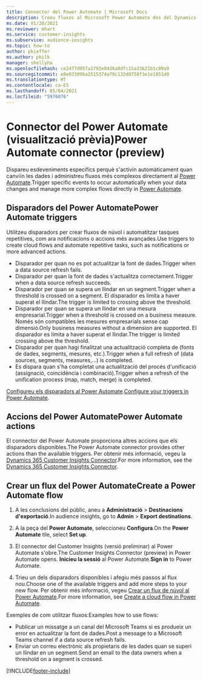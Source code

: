 ```yaml
---
title: Connector del Power Automate | Microsoft Docs
description: Creeu fluxos al Microsoft Power Automate des del Dynamics 365 Customer Insights.
ms.date: 01/20/2021
ms.reviewer: mhart
ms.service: customer-insights
ms.subservice: audience-insights
ms.topic: how-to
author: pkieffer
ms.author: philk
manager: shellyha
ms.openlocfilehash: ce2477d957a1792e0436a0dfc15a33621b1c89a9
ms.sourcegitcommit: e8e03309ba2515374a70c132d0758f3e1e1851d0
ms.translationtype: HT
ms.contentlocale: ca-ES
ms.lasthandoff: 05/04/2021
ms.locfileid: "5976076"
---
```

# <a name="power-automate-connector-preview"></a><span data-ttu-id="587e7-103">Connector del Power Automate (visualització prèvia)</span><span class="sxs-lookup"><span data-stu-id="587e7-103">Power Automate connector (preview)</span></span>

<span data-ttu-id="587e7-104">Dispareu esdeveniments específics perquè s'activin automàticament quan canviïn les dades i administreu fluxos més complexos directament al [Power Automate](https://flow.microsoft.com/).</span><span class="sxs-lookup"><span data-stu-id="587e7-104">Trigger specific events to occur automatically when your data changes and manage more complex flows directly in [Power Automate](https://flow.microsoft.com/).</span></span>

## <a name="power-automate-triggers"></a><span data-ttu-id="587e7-105">Disparadors del Power Automate</span><span class="sxs-lookup"><span data-stu-id="587e7-105">Power Automate triggers</span></span>

<span data-ttu-id="587e7-106">Utilitzeu disparadors per crear fluxos de núvol i automatitzar tasques repetitives, com ara notificacions o accions més avançades.</span><span class="sxs-lookup"><span data-stu-id="587e7-106">Use triggers to create cloud flows and automate repetitive tasks, such as notifications or more advanced actions.</span></span> 

- <span data-ttu-id="587e7-107">Disparador per quan no es pot actualitzar la font de dades.</span><span class="sxs-lookup"><span data-stu-id="587e7-107">Trigger when a data source refresh fails.</span></span> 
- <span data-ttu-id="587e7-108">Disparador per quan la font de dades s'actualitza correctament.</span><span class="sxs-lookup"><span data-stu-id="587e7-108">Trigger when a data source refresh succeeds.</span></span>
- <span data-ttu-id="587e7-109">Disparador per quan se supera un llindar en un segment.</span><span class="sxs-lookup"><span data-stu-id="587e7-109">Trigger when a threshold is crossed on a segment.</span></span> <span data-ttu-id="587e7-110">El disparador es limita a haver superat el llindar.</span><span class="sxs-lookup"><span data-stu-id="587e7-110">The trigger is limited to crossing above the threshold.</span></span>
- <span data-ttu-id="587e7-111">Disparador per quan se supera un llindar en una mesura empresarial.</span><span class="sxs-lookup"><span data-stu-id="587e7-111">Trigger when a threshold is crossed on a business measure.</span></span> <span data-ttu-id="587e7-112">Només són compatibles les mesures empresarials sense cap dimensió.</span><span class="sxs-lookup"><span data-stu-id="587e7-112">Only business measures without a dimension are supported.</span></span> <span data-ttu-id="587e7-113">El disparador es limita a haver superat el llindar.</span><span class="sxs-lookup"><span data-stu-id="587e7-113">The trigger is limited crossing above the threshold.</span></span>
- <span data-ttu-id="587e7-114">Disparador per quan hagi finalitzat una actualització completa de (fonts de dades, segments, mesures, etc.).</span><span class="sxs-lookup"><span data-stu-id="587e7-114">Trigger when a full refresh of (data sources, segments, measures,...) is completed.</span></span>
- <span data-ttu-id="587e7-115">Es dispara quan s'ha completat una actualització del procés d'unificació (assignació, coincidència i combinació).</span><span class="sxs-lookup"><span data-stu-id="587e7-115">Trigger when a refresh of the unification process (map, match, merge) is completed.</span></span>

<span data-ttu-id="587e7-116">[Configureu els disparadors al Power Automate](https://flow.microsoft.com/connectors/shared_customerinsights/dynamics-365-customer-insights-connector/).</span><span class="sxs-lookup"><span data-stu-id="587e7-116">[Configure your triggers in Power Automate](https://flow.microsoft.com/connectors/shared_customerinsights/dynamics-365-customer-insights-connector/).</span></span>

## <a name="power-automate-actions"></a><span data-ttu-id="587e7-117">Accions del Power Automate</span><span class="sxs-lookup"><span data-stu-id="587e7-117">Power Automate actions</span></span>
<span data-ttu-id="587e7-118">El connector del Power Automate proporciona altres accions que els disparadors disponibles.</span><span class="sxs-lookup"><span data-stu-id="587e7-118">The Power Automate connector provides other actions than the available triggers.</span></span> <span data-ttu-id="587e7-119">Per obtenir més informació, vegeu la [Dynamics 365 Customer Insights Connector](/connectors/customerinsights/).</span><span class="sxs-lookup"><span data-stu-id="587e7-119">For more information, see the [Dynamics 365 Customer Insights Connector](/connectors/customerinsights/).</span></span>

## <a name="create-a-power-automate-flow"></a><span data-ttu-id="587e7-120">Crear un flux del Power Automate</span><span class="sxs-lookup"><span data-stu-id="587e7-120">Create a Power Automate flow</span></span>

1. <span data-ttu-id="587e7-121">A les conclusions del públic, aneu a **Administració** > **Destinacions d'exportació**.</span><span class="sxs-lookup"><span data-stu-id="587e7-121">In audience insights, go to **Admin** > **Export destinations**.</span></span>

1. <span data-ttu-id="587e7-122">A la peça del **Power Automate**, seleccioneu **Configura**.</span><span class="sxs-lookup"><span data-stu-id="587e7-122">On the **Power Automate** tile, select **Set up**.</span></span>

1. <span data-ttu-id="587e7-123">El connector del Customer Insights (versió preliminar) al Power Automate s'obre.</span><span class="sxs-lookup"><span data-stu-id="587e7-123">The Customer Insights Connector (preview) in Power Automate opens.</span></span> <span data-ttu-id="587e7-124">**Inicieu la sessió** al Power Automate.</span><span class="sxs-lookup"><span data-stu-id="587e7-124">**Sign in** to Power Automate.</span></span>

1. <span data-ttu-id="587e7-125">Trieu un dels disparadors disponibles i afegiu més passos al flux nou.</span><span class="sxs-lookup"><span data-stu-id="587e7-125">Choose one of the available triggers and add more steps to your new flow.</span></span> <span data-ttu-id="587e7-126">Per obtenir més informació, vegeu [Crear un flux de núvol al Power Automate](/power-automate/get-started-logic-flow).</span><span class="sxs-lookup"><span data-stu-id="587e7-126">For more information, see [Create a cloud flow in Power Automate](/power-automate/get-started-logic-flow).</span></span>

<span data-ttu-id="587e7-127">Exemples de com utilitzar fluxos:</span><span class="sxs-lookup"><span data-stu-id="587e7-127">Examples how to use flows:</span></span> 
- <span data-ttu-id="587e7-128">Publicar un missatge a un canal del Microsoft Teams si es produeix un error en actualitzar la font de dades.</span><span class="sxs-lookup"><span data-stu-id="587e7-128">Post a message to a Microsoft Teams channel if a data source refresh fails.</span></span> 
- <span data-ttu-id="587e7-129">Enviar un correu electrònic als propietaris de les dades quan se superi un llindar en un segment.</span><span class="sxs-lookup"><span data-stu-id="587e7-129">Send an email to the data owners when a threshold on a segment is crossed.</span></span>



[!INCLUDE[footer-include](../includes/footer-banner.md)]
